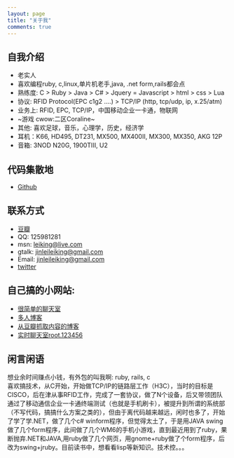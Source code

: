 ```yaml
---
layout: page
title: "关于我"
comments: true
---
```



## 自我介绍

* 老实人
* 喜欢编程ruby, c,linux,单片机老手,java, .net form,rails都会点
* 熟练度: C > Ruby > Java > C# > Jquery = Javascript > html > css > Lua
* 协议: RFID Protocol(EPC c1g2 ....) > TCP/IP (http, tcp/udp, ip, x.25/atm) 
* 业务上: RFID, EPC, TCP/IP，中国移动企业一卡通，物联网
* ~游戏  cwow:二区Coraline~
* 其他: 喜欢足球，音乐，心理学，历史，经济学
* 耳机：K66, HD495, DT231, MX500, MX400II, MX300, MX350, AKG 12P
* 音箱: 3NOD N20G, 1900TIII, U2

## 代码集散地
* [Github](http://www.github.com/jinleileiking)
  
## 联系方式
* [豆瓣](http://www.douban.com/people/jinleileiking/)
* QQ: 125981281
* msn: leiking@live.com
* gtalk: jinleileiking@gmail.com
* Email: jinleileiking@gmail.com
* [twitter](http://www.twitter.com/jinleileiking)

## 自己搞的小网站:

* [很简单的聊天室](http://freebbs.heroku.com)
* [多人博客](http://jllgl.heroku.com)
* [从豆瓣抓取内容的博客](http://jinleileiking.heroku.com)
* [实时聊天室root.123456](http://chatroom.heroku.com)

## 闲言闲语

想业余时间赚点小钱，有外包的叫我啊: ruby, rails, c    
喜欢搞技术，从C开始，开始做TCP/IP的链路层工作（H3C），当时的目标是CISCO，后在津从事RFID工作，完成了一套协议，做了N个设备，后又带领团队通过了移动通信企业一卡通终端测试（也就是手机刷卡），被提升到所谓的系统部（不写代码，搞搞什么方案之类的），但由于离代码越来越远，闲时也多了，开始了学了学.NET，做了几个c# winform程序，但觉得太土了，于是用JAVA swing做了几个form程序，此间做了几个WM6的手机小游戏，直到最近用到了ruby，果断抛弃.NET和JAVA,用ruby做了几个网页，用gnome+ruby做了个form程序，后改为swing+jruby。目前读书中，想看看lisp等新知识。技术控。。。
